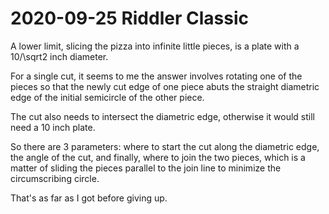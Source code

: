 2020-09-25 Riddler Classic
==========================
A lower limit, slicing the pizza into infinite little pieces, is a plate with
a 10/\sqrt2 inch diameter.

For a single cut, it seems to me the answer involves rotating one of the pieces
so that the newly cut edge of one piece abuts the straight diametric edge
of the initial semicircle of the other piece.

The cut also needs to intersect the diametric edge, otherwise it would still
need a 10 inch plate.

So there are 3 parameters: where to start the cut along the diametric edge,
the angle of the cut, and finally, where to join the two pieces, which is a
matter of sliding the pieces parallel to the join line to minimize the
circumscribing circle.

That's as far as I got before giving up.
